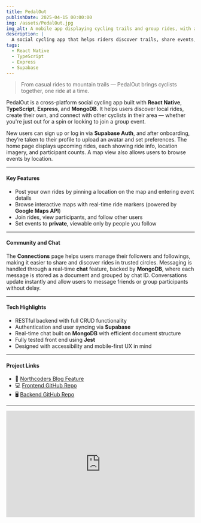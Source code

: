 ```yaml
---
title: PedalOut
publishDate: 2025-04-15 00:00:00
img: /assets/PedalOut.jpg
img_alt: A mobile app displaying cycling trails and group rides, with a scenic trail map in the background
description: |
  A social cycling app that helps riders discover trails, share events, and connect with others — built with React Native and MongoDB.
tags:
  - React Native
  - TypeScript
  - Express
  - Supabase
---
```

> From casual rides to mountain trails — PedalOut brings cyclists together, one ride at a time.

PedalOut is a cross-platform social cycling app built with **React Native**, **TypeScript**, **Express**, and **MongoDB**. It helps users discover local rides, create their own, and connect with other cyclists in their area — whether you're just out for a spin or looking to join a group event.

New users can sign up or log in via **Supabase Auth**, and after onboarding, they’re taken to their profile to upload an avatar and set preferences. The home page displays upcoming rides, each showing ride info, location imagery, and participant counts. A map view also allows users to browse events by location.

---

#### Key Features

- Post your own rides by pinning a location on the map and entering event details
- Browse interactive maps with real-time ride markers (powered by **Google Maps API**)
- Join rides, view participants, and follow other users
- Set events to **private**, viewable only by people you follow

---

#### Community and Chat

The **Connections** page helps users manage their followers and followings, making it easier to share and discover rides in trusted circles. Messaging is handled through a real-time **chat** feature, backed by **MongoDB**, where each message is stored as a document and grouped by chat ID. Conversations update instantly and allow users to message friends or group participants without delay.

---

#### Tech Highlights

- RESTful backend with full CRUD functionality
- Authentication and user syncing via **Supabase**
- Real-time chat built on **MongoDB** with efficient document structure
- Fully tested front end using **Jest**
- Designed with accessibility and mobile-first UX in mind

---

####  Project Links

- 📖 [Northcoders Blog Feature](https://www.northcoders.com/blog/student-projects-pedal-out/)
- 💻 [Frontend GitHub Repo](https://github.com/theskywillbeblue/pedal-out-FE)
- 🖥️ [Backend GitHub Repo](https://github.com/theskywillbeblue/pedal-out-BE)

---

<div style="padding:56.25% 0 0 0;position:relative;">
  <iframe 
    src="https://player.vimeo.com/video/1080116140?h=a1233010a7&badge=0&autopause=0&player_id=0&app_id=58479"
    frameborder="0" 
    allow="autoplay; fullscreen; picture-in-picture; clipboard-write; encrypted-media"
    style="position:absolute;top:0;left:0;width:100%;height:100%;"
    title="PedalOut Presentation"
  ></iframe>
</div>